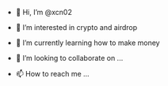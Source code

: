 - 👋 Hi, I’m @xcn02
- 👀 I’m interested in crypto and airdrop

- 🌱 I’m currently learning how to make money
- 💞️ I’m looking to collaborate on ...
- 📫 How to reach me ...

<!---
xcn02/xcn02 is a ✨ special ✨ repository because its `README.md` (this file) appears on your GitHub profile.
You can click the Preview link to take a look at your changes.
--->
